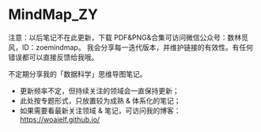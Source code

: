 # MindMap_ZY

注意：以后笔记不在此更新，下载 PDF&PNG&合集可访问微信公众号：数林觅风，ID：zoemindmap。
我会分享每一迭代版本，并维护链接的有效性。有任何错误都可以直接反馈给我哦。

不定期分享我的「数据科学」思维导图笔记。
- 更新频率不定，但持续关注的领域会一直保持更新；
- 此处按专题形式，只放置较为成熟 & 体系化的笔记；
- 如果需要看最新关注领域 & 笔记，可访问我的博客：https://woaielf.github.io/
